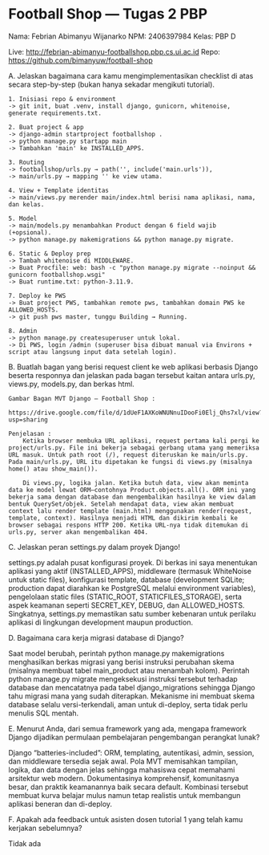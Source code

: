 # Football Shop — Tugas 2 PBP

Nama: Febrian Abimanyu Wijanarko
NPM: 2406397984
Kelas: PBP D

Live: http://febrian-abimanyu-footballshop.pbp.cs.ui.ac.id
Repo: https://github.com/bimanyuw/football-shop


A. Jelaskan bagaimana cara kamu mengimplementasikan checklist di atas secara step-by-step (bukan hanya sekadar mengikuti tutorial).

    1. Inisiasi repo & environment
    -> git init, buat .venv, install django, gunicorn, whitenoise, generate requirements.txt.

    2. Buat project & app
    -> django-admin startproject footballshop .
    -> python manage.py startapp main
    -> Tambahkan 'main' ke INSTALLED_APPS.

    3. Routing
    -> footballshop/urls.py → path('', include('main.urls')),
    -> main/urls.py → mapping '' ke view utama.

    4. View + Template identitas
    -> main/views.py merender main/index.html berisi nama aplikasi, nama, dan kelas.

    5. Model
    -> main/models.py menambahkan Product dengan 6 field wajib (+opsional).
    -> python manage.py makemigrations && python manage.py migrate.

    6. Static & Deploy prep
    -> Tambah whitenoise di MIDDLEWARE.
    -> Buat Procfile: web: bash -c "python manage.py migrate --noinput && gunicorn footballshop.wsgi"
    -> Buat runtime.txt: python-3.11.9.

    7. Deploy ke PWS
    -> Buat project PWS, tambahkan remote pws, tambahkan domain PWS ke ALLOWED_HOSTS.
    -> git push pws master, tunggu Building → Running.

    8. Admin
    -> python manage.py createsuperuser untuk lokal.
    -> Di PWS, login /admin (superuser bisa dibuat manual via Environs + script atau langsung input data setelah login).

B. Buatlah bagan yang berisi request client ke web aplikasi berbasis Django beserta responnya dan jelaskan pada bagan tersebut kaitan antara urls.py, views.py, models.py, dan berkas html.
    
    Gambar Bagan MVT Django – Football Shop :
        https://drive.google.com/file/d/1dUeF1AXKoWNUNnuIDooFi0Elj_Qhs7xl/view?usp=sharing

    Penjelasan :
        Ketika browser membuka URL aplikasi, request pertama kali pergi ke project/urls.py. File ini bekerja sebagai gerbang utama yang memeriksa URL masuk. Untuk path root (/), request diteruskan ke main/urls.py. Pada main/urls.py, URL itu dipetakan ke fungsi di views.py (misalnya home() atau show_main()).

        Di views.py, logika jalan. Ketika butuh data, view akan meminta data ke model lewat ORM—contohnya Product.objects.all(). ORM ini yang bekerja sama dengan database dan mengembalikan hasilnya ke view dalam bentuk QuerySet/objek. Setelah mendapat data, view akan membuat context lalu render template (main.html) menggunakan render(request, template, context). Hasilnya menjadi HTML dan dikirim kembali ke browser sebagai respons HTTP 200. Ketika URL-nya tidak ditemukan di urls.py, server akan mengembalikan 404.

C. Jelaskan peran settings.py dalam proyek Django!

  settings.py adalah pusat konfigurasi proyek. Di berkas ini saya menentukan aplikasi yang aktif (INSTALLED_APPS), middleware (termasuk WhiteNoise untuk static files), konfigurasi template, database (development SQLite; production dapat diarahkan ke PostgreSQL melalui environment variables), pengelolaan static files (STATIC_ROOT, STATICFILES_STORAGE), serta aspek keamanan seperti SECRET_KEY, DEBUG, dan ALLOWED_HOSTS. Singkatnya, settings.py memastikan satu sumber kebenaran untuk perilaku aplikasi di lingkungan development maupun production.

D. Bagaimana cara kerja migrasi database di Django?

  Saat model berubah, perintah python manage.py makemigrations menghasilkan berkas migrasi yang berisi instruksi perubahan skema (misalnya membuat tabel main_product atau menambah kolom). Perintah python manage.py migrate mengeksekusi instruksi tersebut terhadap database dan mencatatnya pada tabel django_migrations sehingga Django tahu migrasi mana yang sudah diterapkan. Mekanisme ini membuat skema database selalu versi-terkendali, aman untuk di-deploy, serta tidak perlu menulis SQL mentah.

E. Menurut Anda, dari semua framework yang ada, mengapa framework Django dijadikan permulaan pembelajaran pengembangan perangkat lunak?

  Django “batteries-included”: ORM, templating, autentikasi, admin, session, dan middleware tersedia sejak awal. Pola MVT memisahkan tampilan, logika, dan data dengan jelas sehingga mahasiswa cepat memahami arsitektur web modern. Dokumentasinya komprehensif, komunitasnya besar, dan praktik keamanannya baik secara default. Kombinasi tersebut membuat kurva belajar mulus namun tetap realistis untuk membangun aplikasi beneran dan di-deploy.

F. Apakah ada feedback untuk asisten dosen tutorial 1 yang telah kamu kerjakan sebelumnya?

  Tidak ada

